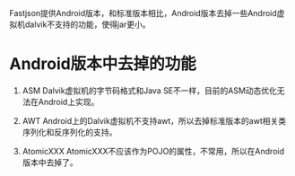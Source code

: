 Fastjson提供Android版本，和标准版本相比，Android版本去掉一些Android虚拟机dalvik不支持的功能，使得jar更小。

# Android版本中去掉的功能
1. ASM 
Dalvik虚拟机的字节码格式和Java SE不一样，目前的ASM动态优化无法在Android上实现。

2. AWT
Android上的Dalvik虚拟机不支持awt，所以去掉标准版本的awt相关类序列化和反序列化的支持。

3. AtomicXXX
AtomicXXX不应该作为POJO的属性，不常用，所以在Android版本中去掉了。